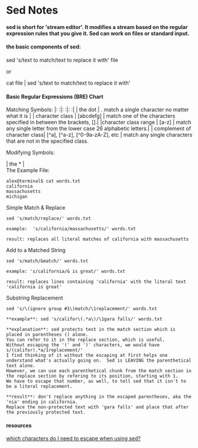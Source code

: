 Sed Notes
=========
#### sed is short for 'stream editor'. It modifies a stream based on the regular expression rules that you give it.  Sed can work on files or standard input.

#### the basic components of sed:

sed 's/text to match/text to replace it with' file

or 

cat file | sed 's/text to match/text to replace it with'

#### Basic Regular Expressions (BRE) Chart

Matching Symbols: 
|: :|: :|: :|
| the dot | . match a single character no matter what it is |
| character class | [abcdefg] | match one of the characters specified in between the brackets, [].|
|character class range | [a-z] |  match any single letter from the lower case 26 alphabetic letters.|
| complement of character class| [^a], [^a-z], [^0-9a-zA-Z], etc | match any single characters that are not in the specified class.

Modifying Symbols:

| the  * |  
The Example File:

    alex@terminal$ cat words.txt
    california
    massachusetts
    michigan

Simple Match & Replace

    sed 's/match/replace/' words.txt

    example:  's/california/massachusetts/' words.txt

    result: replaces all literal matches of california with massachusetts

Add to a Matched String

    sed 's/match/&match/' words.txt

    example: 's/california/& is great/' words.txt

    result: replaces lines containing 'california' with the literal text 'california is great'
    
Substring Replacement

    sed 's/\(ignore group #1\)match/\1replacement/' words.txt
    
    **example**: sed 's/califor\(.*a\)/\1gara falls/' words.txt
    
    **explanation**: sed protects text in the match section which is placed in parentheses () alone.
    You can refer to it in the replace section, which is useful.
    Without escaping the '(' and ')' characters, we would have s/(califor).*a/1replacement/'
    I find thinking of it without the escaping at first helps one understand what's actually going on.  Sed is LEAVING the parenthetical text alone.
    However, we can use each parenthetical chunk from the match section in the replace section by refering to its position, starting with 1.  
    We have to escape that number, as well, to tell sed that it isn't to be a literal replacement.
    
    **result**: don't replace anything in the escaped parentheses, aka the 'nia' ending in california. 
    Replace the non-protected text with 'gara falls' and place that after the previously protected text.
    

#### resources

[which characters do I need to escape when using sed?](http://unix.stackexchange.com/questions/32907/what-characters-do-i-need-to-escape-when-using-sed-in-a-sh-script)
